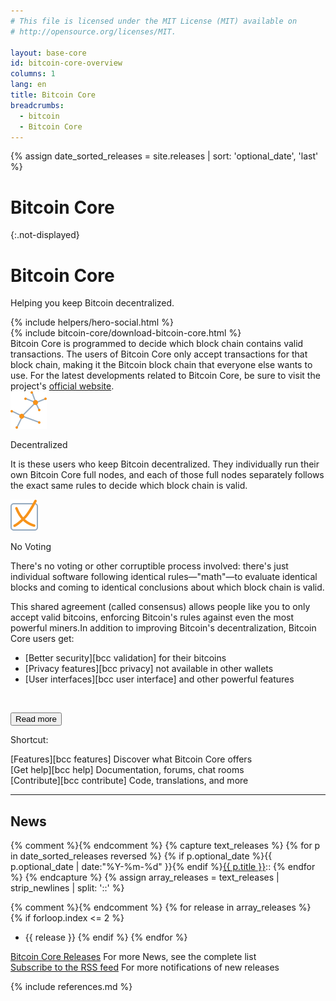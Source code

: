 ```yaml
---
# This file is licensed under the MIT License (MIT) available on
# http://opensource.org/licenses/MIT.

layout: base-core
id: bitcoin-core-overview
columns: 1
lang: en
title: Bitcoin Core
breadcrumbs:
  - bitcoin
  - Bitcoin Core
---
```


{% assign date_sorted_releases = site.releases | sort: 'optional_date', 'last' %}

<link rel="alternate" type="application/rss+xml" href="/en/rss/releases.rss" title="Bitcoin Core releases">

# Bitcoin Core
{:.not-displayed}

<!-- ![Bitcoin Core: Helping You Keep Bitcoin Decentralized](/img/bitcoin-core/en-big-logo.svg?{{site.time | date: '%s'}}) -->

<div class="hero core-hero">
  <div class="container hero-container">
    <h1>Bitcoin Core</h1>
    <p class="summary">Helping you keep Bitcoin decentralized.</p>
    {% include helpers/hero-social.html %}
  </div>
</div>

<div class="container core-content clearfix">
<div class="core-column-left">{% include bitcoin-core/download-bitcoin-core.html %}</div>

<div class="show_less_more core-column-right">
  <div class="show_less" markdown="block">
  Bitcoin Core is programmed to decide which block chain contains
  valid transactions. The users of Bitcoin Core only accept
  transactions for that block chain, making it the Bitcoin block
  chain that everyone else wants to use. For the latest developments related to
  Bitcoin Core, be sure to visit the project's <a href="https://bitcoincore.org">official website</a>.
  </div>

  <div class="show_more" markdown="block">
  <div class="row show_more-row">
    <div class="show_more-block">
      <img class="show_more-icon" src="/img/bitcoin-core/decentralized.svg?{{site.time | date: '%s'}}" alt="icon">
      <p class="show_more-title">Decentralized</p>
      <p>
      It is these users who keep Bitcoin decentralized. They
      individually run their own Bitcoin Core full nodes, and each of
      those full nodes separately follows the exact same rules to decide
      which block chain is valid.
      </p>
    </div>
    <div class="show_more-block">
      <img class="show_more-icon" src="/img/bitcoin-core/no_voting.svg?{{site.time | date: '%s'}}" alt="icon">
      <p class="show_more-title">No Voting</p>
      <p>
      There's no voting or other corruptible process involved: there's
      just individual software following identical rules—"math"—to
      evaluate identical blocks and coming to identical conclusions
      about which block chain is valid.
      </p>
    </div>
  </div>

  <p>
  This shared agreement (called consensus) allows people like you to only accept valid bitcoins, enforcing Bitcoin's rules against even the most powerful miners.In addition to improving Bitcoin's decentralization, Bitcoin Core users get:
  </p>
  
  <div class="show_more-list" markdown="block">

* <span>[Better security][bcc validation] for their bitcoins</span>
* <span>[Privacy features][bcc privacy] not available in other wallets</span>
* <span>[User interfaces][bcc user interface] and other powerful features</span>

&nbsp;

  </div>
  </div>

  <p class="center"><button class="toggle_show_more_less js not-displayed"><span class="fa fa-caret-down"></span> Read more</button></p>
</div>

<div class="core-column-left">
  <p class="corecard-label">Shortcut:</p>
  <div class="corecard features-card" markdown="block">
  [Features][bcc features]
  Discover what Bitcoin Core offers
  </div>

  <div class="corecard help-card" markdown="block">
  [Get help][bcc help]
  Documentation, forums, chat rooms
  </div>
  
  <div class="corecard contribute-card" markdown="block">
  [Contribute][bcc contribute]
  Code, translations, and more
  </div>
</div>

<div class="core-column-right news-block clearfix">

<hr class="separator core-separator">

<h2 id="news" class="section-title news-title">News</h2>
<div class="news-list" markdown="block">
{% comment %}<!-- Capture all the releases into a string and convert it to an array -->{% endcomment %}
{% capture text_releases %}
{% for p in date_sorted_releases reversed %}
  {% if p.optional_date %}{{ p.optional_date | date:"%Y-%m-%d" }}{% endif %}<a href="{{ p.url | replace:'.html','' }}">{{ p.title }}</a>::
 {% endfor %}
{% endcapture %}
{% assign array_releases = text_releases | strip_newlines | split: '::' %}

  {% comment %}<!-- show the latest three releases -->{% endcomment %}
  {% for release in array_releases %}
  {% if forloop.index <= 2 %}
* {{ release }}
  {% endif %}
  {% endfor %}
  </div>
</div>

<div class="core-column-left clearfix">
  <div class="corecard releases-card" markdown="block">
  <a href="/en/version-history">Bitcoin Core Releases</a>
  For more News, see the complete list
  </div>
  <div class="corecard rss-card" markdown="block">
  <a type="application/atom+xml" href="/en/rss/blog.xml">Subscribe to the RSS feed</a>
  For more notifications of new releases
  </div>
</div>

</div>

<script>
if ( $( window ).width() > 400 && $( window ).height() > 600 ) {
  $(".show_more").removeClass("show_more");
  $(".toggle_show_more_less").removeClass("toggle_show_more_less");
}
</script>

{% include references.md %}
